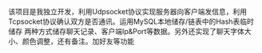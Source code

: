 该项目是我独立开发，利用Udpsocket协议实现服务器向客户端发信息，利用Tcpsocket协议确认双方是否通讯。运用MySQL本地储存/链表中的Hash表临时储存 两种方式储存聊天记录、客户端Ip&Port等数据。另外还实现了聊天字体大小、颜色调整，还有备注。加好友等功能
